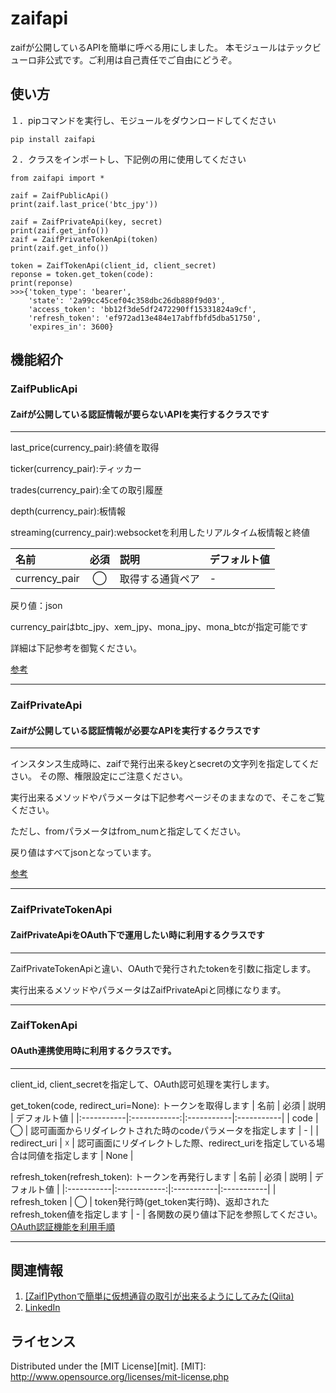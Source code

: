 zaifapi
======================
zaifが公開しているAPIを簡単に呼べる用にしました。
本モジュールはテックビューロ非公式です。ご利用は自己責任でご自由にどうぞ。

使い方
------
１．pipコマンドを実行し、モジュールをダウンロードしてください

    pip install zaifapi

２．クラスをインポートし、下記例の用に使用してください

    from zaifapi import *
    
    zaif = ZaifPublicApi()
    print(zaif.last_price('btc_jpy'))
    
    zaif = ZaifPrivateApi(key, secret)
    print(zaif.get_info())
    zaif = ZaifPrivateTokenApi(token)
    print(zaif.get_info())
    
    token = ZaifTokenApi(client_id, client_secret)
    reponse = token.get_token(code):
    print(reponse)
    >>>{'token_type': 'bearer',
        'state': '2a99cc45cef04c358dbc26db880f9d03',
        'access_token': 'bb12f3de5df2472290ff15331824a9cf', 
        'refresh_token': 'ef972ad13e484e17abffbfd5dba51750', 
        'expires_in': 3600}
    

機能紹介
------
### ZaifPublicApi
#### Zaifが公開している認証情報が要らないAPIを実行するクラスです
***
last_price(currency_pair):終値を取得

ticker(currency_pair):ティッカー

trades(currency_pair):全ての取引履歴

depth(currency_pair):板情報

streaming(currency_pair):websocketを利用したリアルタイム板情報と終値

| 名前 | 必須 | 説明 | デフォルト値 | 
|:-----------|:------------:|:-----------|:-----------| 
| currency_pair | ◯ | 取得する通貨ペア | - | 
戻り値：json

currency_pairはbtc_jpy、xem_jpy、mona_jpy、mona_btcが指定可能です

詳細は下記参考を御覧ください。

[参考](https://corp.zaif.jp/api-docs/)
***

### ZaifPrivateApi
#### Zaifが公開している認証情報が必要なAPIを実行するクラスです
***
インスタンス生成時に、zaifで発行出来るkeyとsecretの文字列を指定してください。
その際、権限設定にご注意ください。

実行出来るメソッドやパラメータは下記参考ページそのままなので、そこをご覧ください。

ただし、fromパラメータはfrom_numと指定してください。

戻り値はすべてjsonとなっています。

[参考](https://corp.zaif.jp/api-docs/trade-api/)
***

### ZaifPrivateTokenApi
#### ZaifPrivateApiをOAuth下で運用したい時に利用するクラスです
***
ZaifPrivateTokenApiと違い、OAuthで発行されたtokenを引数に指定します。

実行出来るメソッドやパラメータはZaifPrivateApiと同様になります。

***

### ZaifTokenApi
#### OAuth連携使用時に利用するクラスです。
***
client_id, client_secretを指定して、OAuth認可処理を実行します。

get_token(code, redirect_uri=None):
トークンを取得します
| 名前 | 必須 | 説明 | デフォルト値 | 
|:-----------|:------------:|:-----------|:-----------| 
| code | ◯ | 認可画面からリダイレクトされた時のcodeパラメータを指定します | - |
| redirect_uri | ☓ | 認可画面にリダイレクトした際、redirect_uriを指定している場合は同値を指定します | None |

refresh_token(refresh_token):
トークンを再発行します
| 名前 | 必須 | 説明 | デフォルト値 | 
|:-----------|:------------:|:-----------|:-----------| 
| refresh_token | ◯ | token発行時(get_token実行時)、返却されたrefresh_token値を指定します | - |
各関数の戻り値は下記を参照してください。
[OAuth認証機能を利用手順](https://corp.zaif.jp/api-docs/oauth/)

***


関連情報
--------
1. [[Zaif]Pythonで簡単に仮想通貨の取引が出来るようにしてみた(Qiita)](http://qiita.com/Akira-Taniguchi/items/e52930c881adc6ecfe07)
2. [LinkedIn](https://jp.linkedin.com/in/akirataniguchi1)
 
ライセンス
----------
Distributed under the [MIT License][mit].
[MIT]: http://www.opensource.org/licenses/mit-license.php
